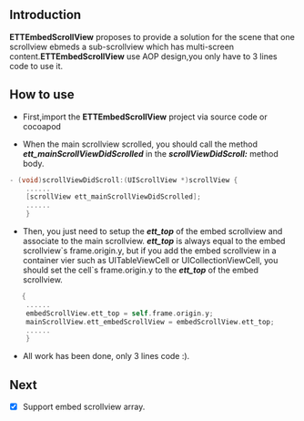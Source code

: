 ## Introduction

**ETTEmbedScrollView** proposes to provide a solution for the scene that one scrollview ebmeds a sub-scrollview which has multi-screen content.**ETTEmbedScrollView** use
AOP design,you only have to 3 lines code to use it.

## How to use 

* First,import the **ETTEmbedScrollView** project via source code or cocoapod

* When the main scrollview scrolled, you should call the method ***ett_mainScrollViewDidScrolled*** in the ***scrollViewDidScroll:*** method body.

```Objective-C 
- (void)scrollViewDidScroll:(UIScrollView *)scrollView {
    ......
    [scrollView ett_mainScrollViewDidScrolled];
    ......
    }
```

* Then, you just need to setup the ***ett_top*** of the embed scrollview and associate to the main scrollview.
***ett_top*** is always equal to the embed scrollview\`s frame.origin.y, but if you add the embed scrollview in a container vier such as UITableViewCell or UICollectionViewCell, you should set the cell\`s frame.origin.y to the ***ett_top*** of the embed scrollview.

```Objective-C 
   {
    ......
    embedScrollView.ett_top = self.frame.origin.y;
    mainScrollView.ett_embedScrollView = embedScrollView.ett_top;
    ......
    }
```
* All work has been done, only 3 lines code :).

## Next 
- [x] Support embed scrollview array.
